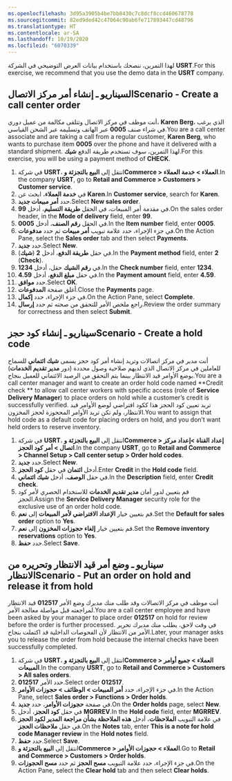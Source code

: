 ```yaml
---
ms.openlocfilehash: 3d95a3905b4be7bb8430c7c8dcf8ccd460678778
ms.sourcegitcommit: 82ed9ded42c47064c90ab6fe717893447cd48796
ms.translationtype: HT
ms.contentlocale: ar-SA
ms.lasthandoff: 10/19/2020
ms.locfileid: "6070339"
---
```

<span data-ttu-id="e2101-101">لهذا التمرين، ننصحك باستخدام بيانات العرض التوضيحي في الشركة **USRT**.</span><span class="sxs-lookup"><span data-stu-id="e2101-101">For this exercise, we recommend that you use the demo data in the **USRT** company.</span></span>

## <a name="scenario---create-a-call-center-order"></a><span data-ttu-id="e2101-102">السيناريو ـ إنشاء أمر مركز الاتصال</span><span class="sxs-lookup"><span data-stu-id="e2101-102">Scenario - Create a call center order</span></span>
<span data-ttu-id="e2101-103">أنت موظف في مركز الاتصال وتتلقى مكالمة من عميل دوري، **Karen Berg**، الذي يرغب في شراء صنف **0005** عبر الهاتف وتسليمه عبر الشحن القياسي.</span><span class="sxs-lookup"><span data-stu-id="e2101-103">You are a call center associate and are taking a call from a regular customer, **Karen Berg**, who wants to purchase item **0005** over the phone and have it delivered with a standard shipment.</span></span> <span data-ttu-id="e2101-104">لهذا التمرين، سوف تستخدم طريقة الدفع **شيك**.</span><span class="sxs-lookup"><span data-stu-id="e2101-104">For this exercise, you will be using a payment method of **CHECK**.</span></span>

1.  <span data-ttu-id="e2101-105">في شركة **USRT**، انتقل إلى **البيع بالتجزئة وCommerce > العملاء > خدمة العملاء**.</span><span class="sxs-lookup"><span data-stu-id="e2101-105">In the company **USRT**, go to **Retail and Commerce > Customers > Customer service**.</span></span>
2.  <span data-ttu-id="e2101-106">في **خدمة العملاء**، ابحث عن **Karen**.</span><span class="sxs-lookup"><span data-stu-id="e2101-106">In **Customer service**, search for **Karen**.</span></span>
3.  <span data-ttu-id="e2101-107">حدد **أمر مبيعات جديد**.</span><span class="sxs-lookup"><span data-stu-id="e2101-107">Select **New sales order**.</span></span>
4.  <span data-ttu-id="e2101-108">في مقدمة أمر المبيعات، في الحقل **طريقة التسليم**، أدخل **99**.</span><span class="sxs-lookup"><span data-stu-id="e2101-108">On the sales order header, in the **Mode of delivery** field, enter **99**.</span></span>
5.  <span data-ttu-id="e2101-109">في الحقل **رقم الصنف**، أدخل **0005**.</span><span class="sxs-lookup"><span data-stu-id="e2101-109">In the **Item number** field, enter **0005**.</span></span>
6.  <span data-ttu-id="e2101-110">في جزء الإجراء، حدد علامة تبويب **أمر مبيعات** ثم حدد **مدفوعات**.</span><span class="sxs-lookup"><span data-stu-id="e2101-110">On the Action Pane, select the **Sales order** tab and then select **Payments**.</span></span>
7.  <span data-ttu-id="e2101-111">حدد **جديد**.</span><span class="sxs-lookup"><span data-stu-id="e2101-111">Select **New**.</span></span>
8.  <span data-ttu-id="e2101-112">في حقل **طريقة الدفع**، أدخل **2** (**شيك**).</span><span class="sxs-lookup"><span data-stu-id="e2101-112">In the **Payment method** field, enter **2** (**Check**).</span></span>
9.  <span data-ttu-id="e2101-113">في **رقم الشيك** حقل، أدخل **1234**.</span><span class="sxs-lookup"><span data-stu-id="e2101-113">In the **Check number** field, enter **1234**.</span></span>
10. <span data-ttu-id="e2101-114">في حقل **مبلغ الدفع**، أدخل **4.59**.</span><span class="sxs-lookup"><span data-stu-id="e2101-114">In the **Payment amount** field, enter **4.59**.</span></span>
11. <span data-ttu-id="e2101-115">حدد **موافق**.</span><span class="sxs-lookup"><span data-stu-id="e2101-115">Select **OK**.</span></span>
12. <span data-ttu-id="e2101-116">أغلق صفحة **المدفوعات**.</span><span class="sxs-lookup"><span data-stu-id="e2101-116">Close the **Payments** page.</span></span>
13. <span data-ttu-id="e2101-117">في جزء الإجراء، حدد **إكمال**.</span><span class="sxs-lookup"><span data-stu-id="e2101-117">On the Action Pane, select **Complete**.</span></span>
14. <span data-ttu-id="e2101-118">راجع ملخص الأمر للتحقق من صحته ثم حدد **إرسال**.</span><span class="sxs-lookup"><span data-stu-id="e2101-118">Review the order summary for correctness and then select **Submit**.</span></span>


## <a name="scenario---create-a-hold-code"></a><span data-ttu-id="e2101-119">سيناريو ـ إنشاء كود حجز</span><span class="sxs-lookup"><span data-stu-id="e2101-119">Scenario - Create a hold code</span></span>
<span data-ttu-id="e2101-120">أنت مدير في مركز اتصالات وتريد إنشاء أمر كود حجز يسمى **شيك ائتماني** للسماح للعاملين في مركز الاتصال الذي لديهم صلاحية وصول محددة (دور **مدير تقديم الخدمات**) بوضع الأوامر قيد الانتظار بينما يتم التحقق من الرصيد الائتماني للعميل بنجاح.</span><span class="sxs-lookup"><span data-stu-id="e2101-120">You are a call center manager and want to create an order hold code named \*\*Credit check \*\* to allow call center workers with specific access (role of **Service Delivery Manager**) to place orders on hold while a customer’s credit is successfully verified.</span></span> <span data-ttu-id="e2101-121">تريد تعيين كود الحجز هذا ككود افتراضي لوضع الأوامر قيد الانتظار، ولم تكن تريد الأوامر المحجوزة لحجز المخزون.</span><span class="sxs-lookup"><span data-stu-id="e2101-121">You want to assign that hold code as a default code for placing orders on hold, and you don’t want held orders to reserve inventory.</span></span>

1.  <span data-ttu-id="e2101-122">في شركة **USRT**، انتقل إلى **البيع بالتجزئة وCommerce > إعداد القناة >إعداد مركز اتصال > أمر كود الحجز**.</span><span class="sxs-lookup"><span data-stu-id="e2101-122">In the company **USRT**, go to **Retail and Commerce > Channel Setup > Call center setup > Order hold codes**.</span></span> 
2.  <span data-ttu-id="e2101-123">حدد **جديد**.</span><span class="sxs-lookup"><span data-stu-id="e2101-123">Select **New**.</span></span>  
3.  <span data-ttu-id="e2101-124">أدخل **ائتمان** في حقل **كود الحجز**.</span><span class="sxs-lookup"><span data-stu-id="e2101-124">Enter **Credit** in the **Hold code** field.</span></span> 
4.  <span data-ttu-id="e2101-125">في حقل **الوصف**، أدخل **شيك ائتماني**.</span><span class="sxs-lookup"><span data-stu-id="e2101-125">In the **Description** field, enter **Credit check**.</span></span> 
5.  <span data-ttu-id="e2101-126">قم بتعيين لدور أمان **مدير تقديم الخدمات** للاستخدام الحصري لأمر كود الحجز.</span><span class="sxs-lookup"><span data-stu-id="e2101-126">Assign the **Service Delivery Manager** security role for the exclusive use of an order hold code.</span></span> 
6.  <span data-ttu-id="e2101-127">قم بتعيين خيار **الإعداد الافتراضي لأمر المبيعات** إلى **نعم**.</span><span class="sxs-lookup"><span data-stu-id="e2101-127">Set the **Default for sales order** option to **Yes**.</span></span>  
7.  <span data-ttu-id="e2101-128">قم بتعيين خيار **إلغاء حجوزات المخزون** إلى **نعم**.</span><span class="sxs-lookup"><span data-stu-id="e2101-128">Set the **Remove inventory reservations** option to **Yes**.</span></span>
8.  <span data-ttu-id="e2101-129">حدد **حفظ**.</span><span class="sxs-lookup"><span data-stu-id="e2101-129">Select **Save**.</span></span>

## <a name="scenario---put-an-order-on-hold-and-release-it-from-hold"></a><span data-ttu-id="e2101-130">سيناريو ـ وضع أمر قيد الانتظار وتحريره من الانتظار</span><span class="sxs-lookup"><span data-stu-id="e2101-130">Scenario - Put an order on hold and release it from hold</span></span>
<span data-ttu-id="e2101-131">أنت موظف في مركز الاتصالات وقد طلب منك مديرك وضع الأمر **012517** قيد الانتظار لمراجعته قبل مواصلة معالجة الأمر.</span><span class="sxs-lookup"><span data-stu-id="e2101-131">You are a call center employee and have been asked by your manager to place order **012517** on hold for review before the order is further processed.</span></span> <span data-ttu-id="e2101-132">في وقت لاحق، يطلب منك مديرك تحرير الأمر من الانتظار لأن الفحوصات الداخلية قد اكتملت بنجاح.</span><span class="sxs-lookup"><span data-stu-id="e2101-132">Later, your manager asks you to release the order from hold because the internal checks have been successfully completed.</span></span>

1.  <span data-ttu-id="e2101-133">في شركة **USRT**، انتقل إلى **البيع بالتجزئة وCommerce > العملاء > جميع أوامر المبيعات**.</span><span class="sxs-lookup"><span data-stu-id="e2101-133">In the company **USRT**, go to **Retail and Commerce > Customers > All sales orders**.</span></span>
2.  <span data-ttu-id="e2101-134">حدد الأمر **012517**.</span><span class="sxs-lookup"><span data-stu-id="e2101-134">Select order **012517**.</span></span>
3.  <span data-ttu-id="e2101-135">في جزء الإجراء، حدد **أمر المبيعات > الوظائف > حجوزات الأوامر**.</span><span class="sxs-lookup"><span data-stu-id="e2101-135">In the Action Pane, select **Sales order > Functions > Order holds**.</span></span>
4.  <span data-ttu-id="e2101-136">في صفحة **حجوزات الأوامر**، حدد **جديد**.</span><span class="sxs-lookup"><span data-stu-id="e2101-136">On the **Order holds** page, select **New**.</span></span>
5.  <span data-ttu-id="e2101-137">في حقل **كود الحجز**، أدخل **MGRREV**.</span><span class="sxs-lookup"><span data-stu-id="e2101-137">In the **Hold code** field, enter **MGRREV**.</span></span>
6.  <span data-ttu-id="e2101-138">في علامة التبويب **الملاحظات**، أدخل **هذه الملاحظة بشأن مراجعة المدير لكود الحجز** في حقل **ملاحظات الحجز**.</span><span class="sxs-lookup"><span data-stu-id="e2101-138">On the **Notes** tab, enter **This is a note for hold code Manager review** in the **Hold notes** field.</span></span>
7.  <span data-ttu-id="e2101-139">حدد **حفظ**.</span><span class="sxs-lookup"><span data-stu-id="e2101-139">Select **Save**.</span></span>
8.  <span data-ttu-id="e2101-140">انتقل إلى **البيع بالتجزئة وCommerce > العملاء > حجوزات الأوامر**.</span><span class="sxs-lookup"><span data-stu-id="e2101-140">Go to **Retail and Commerce > Customers > Order holds**.</span></span>
9.  <span data-ttu-id="e2101-141">في جزء الإجراء، حدد علامة التبويب **مسح الحجز** ثم حدد **مسح الحجوزات**.</span><span class="sxs-lookup"><span data-stu-id="e2101-141">On the Action Pane, select the **Clear hold** tab and then select **Clear holds**.</span></span>
